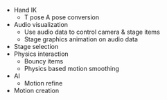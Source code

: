 * Hand IK
  * T pose A pose conversion
* Audio visualization
  * Use audio data to control camera & stage items
  * Stage graphics animation on audio data
* Stage selection
* Physics interaction 
  * Bouncy items
  * Physics based motion smoothing
* AI
  * Motion refine
* Motion creation
  
